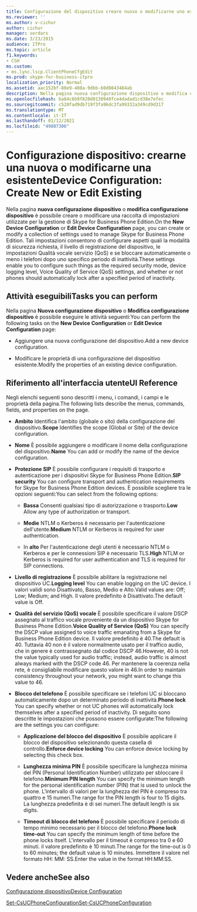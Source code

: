 ```yaml
---
title: Configurazione del dispositivo creare nuovo o modificarne uno esistente
ms.reviewer: ''
ms.author: v-cichur
author: cichur
manager: serdars
ms.date: 3/23/2015
audience: ITPro
ms.topic: article
f1.keywords:
- CSH
ms.custom:
- ms.lync.lscp.ClientPhoneCfgEdit
ms.prod: skype-for-business-itpro
localization_priority: Normal
ms.assetid: aac152bf-80e9-408a-9dbb-60d0843484ab
description: Nella pagina nuova configurazione dispositivo o modifica configurazione dispositivo è possibile creare o modificare una raccolta di impostazioni utilizzate per la gestione di Skype for Business Phone Edition. Tali impostazioni consentono di configurare aspetti quali la modalità di sicurezza richiesta, il livello di registrazione del dispositivo, le impostazioni Qualità vocale servizio (QoS) e se bloccare automaticamente o meno i telefoni dopo uno specifico periodo di inattività.
ms.openlocfilehash: ba84c6b9f820d0130940fce4dadad1cd38e7efec
ms.sourcegitcommit: c528fad9db719f3fa96dc3fa99332a349cd9d317
ms.translationtype: MT
ms.contentlocale: it-IT
ms.lasthandoff: 01/12/2021
ms.locfileid: "49807306"
---
```

# <a name="device-configuration-create-new-or-edit-existing"></a><span data-ttu-id="339a0-104">Configurazione dispositivo: crearne una nuova o modificarne una esistente</span><span class="sxs-lookup"><span data-stu-id="339a0-104">Device Configuration: Create New or Edit Existing</span></span>
 
<span data-ttu-id="339a0-105">Nella pagina **nuova configurazione dispositivo** o **modifica configurazione dispositivo** è possibile creare o modificare una raccolta di impostazioni utilizzate per la gestione di Skype for Business Phone Edition.</span><span class="sxs-lookup"><span data-stu-id="339a0-105">On the **New Device Configuration** or **Edit Device Configuration** page, you can create or modify a collection of settings used to manage Skype for Business Phone Edition.</span></span> <span data-ttu-id="339a0-106">Tali impostazioni consentono di configurare aspetti quali la modalità di sicurezza richiesta, il livello di registrazione del dispositivo, le impostazioni Qualità vocale servizio (QoS) e se bloccare automaticamente o meno i telefoni dopo uno specifico periodo di inattività.</span><span class="sxs-lookup"><span data-stu-id="339a0-106">These settings enable you to configure such things as the required security mode, device logging level, Voice Quality of Service (QoS) settings, and whether or not phones should automatically lock after a specified period of inactivity.</span></span>
  
## <a name="tasks-you-can-perform"></a><span data-ttu-id="339a0-107">Attività eseguibili</span><span class="sxs-lookup"><span data-stu-id="339a0-107">Tasks you can perform</span></span>

<span data-ttu-id="339a0-108">Nella pagina **Nuova configurazione dispositivo** o **Modifica configurazione dispositivo** è possibile eseguire le attività seguenti:</span><span class="sxs-lookup"><span data-stu-id="339a0-108">You can perform the following tasks on the **New Device Configuration** or **Edit Device Configuration** page:</span></span>
  
- <span data-ttu-id="339a0-109">Aggiungere una nuova configurazione del dispositivo.</span><span class="sxs-lookup"><span data-stu-id="339a0-109">Add a new device configuration.</span></span>
    
- <span data-ttu-id="339a0-110">Modificare le proprietà di una configurazione del dispositivo esistente.</span><span class="sxs-lookup"><span data-stu-id="339a0-110">Modify the properties of an existing device configuration.</span></span>
    
## <a name="ui-reference"></a><span data-ttu-id="339a0-111">Riferimento all'interfaccia utente</span><span class="sxs-lookup"><span data-stu-id="339a0-111">UI Reference</span></span>

<span data-ttu-id="339a0-112">Negli elenchi seguenti sono descritti i menu, i comandi, i campi e le proprietà della pagina.</span><span class="sxs-lookup"><span data-stu-id="339a0-112">The following lists describe the menus, commands, fields, and properties on the page.</span></span>
  
- <span data-ttu-id="339a0-113">**Ambito** Identifica l'ambito (globale o sito) della configurazione del dispositivo.</span><span class="sxs-lookup"><span data-stu-id="339a0-113">**Scope** Identifies the scope (Global or Site) of the device configuration.</span></span>
    
- <span data-ttu-id="339a0-114">**Nome** È possibile aggiungere o modificare il nome della configurazione del dispositivo.</span><span class="sxs-lookup"><span data-stu-id="339a0-114">**Name** You can add or modify the name of the device configuration.</span></span>
    
- <span data-ttu-id="339a0-115">**Protezione SIP** È possibile configurare i requisiti di trasporto e autenticazione per i dispositivi Skype for Business Phone Edition.</span><span class="sxs-lookup"><span data-stu-id="339a0-115">**SIP security** You can configure transport and authentication requirements for Skype for Business Phone Edition devices.</span></span> <span data-ttu-id="339a0-116">È possibile scegliere tra le opzioni seguenti:</span><span class="sxs-lookup"><span data-stu-id="339a0-116">You can select from the following options:</span></span>
    
  - <span data-ttu-id="339a0-117">**Bassa** Consenti qualsiasi tipo di autorizzazione o trasporto.</span><span class="sxs-lookup"><span data-stu-id="339a0-117">**Low** Allow any type of authorization or transport.</span></span>
    
  - <span data-ttu-id="339a0-118">**Medie** NTLM o Kerberos è necessario per l'autenticazione dell'utente.</span><span class="sxs-lookup"><span data-stu-id="339a0-118">**Medium** NTLM or Kerberos is required for user authentication.</span></span>
    
  - <span data-ttu-id="339a0-119">In **alto** Per l'autenticazione degli utenti è necessario NTLM o Kerberos e per le connessioni SIP è necessario TLS.</span><span class="sxs-lookup"><span data-stu-id="339a0-119">**High** NTLM or Kerberos is required for user authentication and TLS is required for SIP connections.</span></span>
    
- <span data-ttu-id="339a0-120">**Livello di registrazione** È possibile abilitare la registrazione nel dispositivo UC.</span><span class="sxs-lookup"><span data-stu-id="339a0-120">**Logging level** You can enable logging on the UC device.</span></span> <span data-ttu-id="339a0-121">I valori validi sono Disattivato, Basso, Medio e Alto.</span><span class="sxs-lookup"><span data-stu-id="339a0-121">Valid values are: Off; Low; Medium; and High.</span></span> <span data-ttu-id="339a0-122">Il valore predefinito è Disattivato.</span><span class="sxs-lookup"><span data-stu-id="339a0-122">The default value is Off.</span></span>
    
- <span data-ttu-id="339a0-123">**Qualità del servizio (QoS) vocale** È possibile specificare il valore DSCP assegnato al traffico vocale proveniente da un dispositivo Skype for Business Phone Edition.</span><span class="sxs-lookup"><span data-stu-id="339a0-123">**Voice Quality of Service (QoS)** You can specify the DSCP value assigned to voice traffic emanating from a Skype for Business Phone Edition device.</span></span> <span data-ttu-id="339a0-124">Il valore predefinito è 40.</span><span class="sxs-lookup"><span data-stu-id="339a0-124">The default is 40.</span></span> <span data-ttu-id="339a0-125">Tuttavia 40 non è il valore normalmente usato per il traffico audio, che in genere è contrassegnato dal codice DSCP 46.</span><span class="sxs-lookup"><span data-stu-id="339a0-125">However, 40 is not the value typically used for audio traffic; instead, audio traffic is almost always marked with the DSCP code 46.</span></span> <span data-ttu-id="339a0-126">Per mantenere la coerenza nella rete, è consigliabile modificare questo valore in 46.</span><span class="sxs-lookup"><span data-stu-id="339a0-126">In order to maintain consistency throughout your network, you might want to change this value to 46.</span></span>
    
- <span data-ttu-id="339a0-127">**Blocco del telefono** È possibile specificare se i telefoni UC si bloccano automaticamente dopo un determinato periodo di inattività.</span><span class="sxs-lookup"><span data-stu-id="339a0-127">**Phone lock** You can specify whether or not UC phones will automatically lock themselves after a specified period of inactivity.</span></span> <span data-ttu-id="339a0-128">Di seguito sono descritte le impostazioni che possono essere configurate:</span><span class="sxs-lookup"><span data-stu-id="339a0-128">The following are the settings you can configure:</span></span>
    
  - <span data-ttu-id="339a0-129">**Applicazione del blocco del dispositivo** È possibile applicare il blocco del dispositivo selezionando questa casella di controllo.</span><span class="sxs-lookup"><span data-stu-id="339a0-129">**Enforce device locking** You can enforce device locking by selecting this check box.</span></span>
    
  - <span data-ttu-id="339a0-130">**Lunghezza minima PIN** È possibile specificare la lunghezza minima del PIN (Personal Identification Number) utilizzato per sbloccare il telefono.</span><span class="sxs-lookup"><span data-stu-id="339a0-130">**Minimum PIN length** You can specify the minimum length for the personal identification number (PIN) that is used to unlock the phone.</span></span> <span data-ttu-id="339a0-131">L'intervallo di valori per la lunghezza del PIN è compreso tra quattro e 15 numeri.</span><span class="sxs-lookup"><span data-stu-id="339a0-131">The range for the PIN length is four to 15 digits.</span></span> <span data-ttu-id="339a0-132">La lunghezza predefinita è di sei numeri.</span><span class="sxs-lookup"><span data-stu-id="339a0-132">The default length is six digits.</span></span>
    
  - <span data-ttu-id="339a0-133">**Timeout di blocco del telefono** È possibile specificare il periodo di tempo minimo necessario per il blocco del telefono.</span><span class="sxs-lookup"><span data-stu-id="339a0-133">**Phone lock time-out** You can specify the minimum length of time before the phone locks itself.</span></span> <span data-ttu-id="339a0-134">L'intervallo per il timeout è compreso tra 0 e 60 minuti. il valore predefinito è 10 minuti.</span><span class="sxs-lookup"><span data-stu-id="339a0-134">The range for the time-out is 0 to 60 minutes; the default value is 10 minutes.</span></span> <span data-ttu-id="339a0-135">Immettere il valore nel formato HH: MM: SS.</span><span class="sxs-lookup"><span data-stu-id="339a0-135">Enter the value in the format HH:MM:SS.</span></span>
    
## <a name="see-also"></a><span data-ttu-id="339a0-136">Vedere anche</span><span class="sxs-lookup"><span data-stu-id="339a0-136">See also</span></span>

[<span data-ttu-id="339a0-137">Configurazione dispositivo</span><span class="sxs-lookup"><span data-stu-id="339a0-137">Device Configuration</span></span>](device-configuration.md)

[<span data-ttu-id="339a0-138">Set-CsUCPhoneConfiguration</span><span class="sxs-lookup"><span data-stu-id="339a0-138">Set-CsUCPhoneConfiguration</span></span>](https://docs.microsoft.com/powershell/module/skype/set-csucphoneconfiguration?view=skype-ps)
